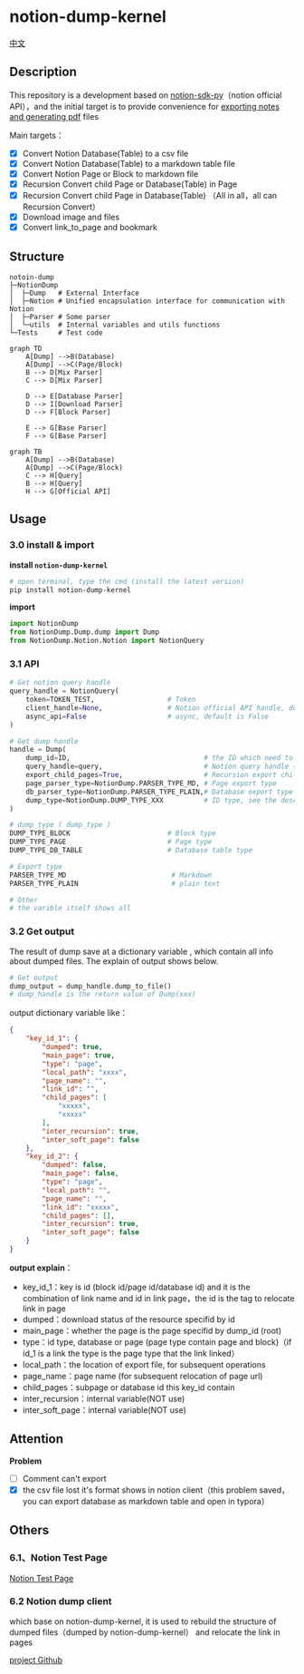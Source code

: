 # notion-dump-kernel

[中文](https://github.com/delta1037/notion-dump-kernel/blob/main/README_zh.md)

## Description

This repository is a development based on [notion-sdk-py](https://github.com/ramnes/notion-sdk-py)（notion official API），and the initial target is to provide convenience for [exporting notes and generating pdf](https://github.com/delta1037/KnowledgeShare) files

Main targets：

- [x] Convert Notion Database(Table) to a csv file
- [x] Convert Notion Database(Table) to a markdown table file
- [x] Convert Notion Page or Block to markdown file
- [x] Recursion Convert child Page or Database(Table)  in Page
- [x] Recursion Convert child Page in Database(Table) （All in all，all can Recursion Convert）
- [x] Download image and files
- [x] Convert link_to_page and bookmark

## Structure

```shell
notoin-dump
├─NotionDump
│  ├─Dump   # External Interface
│  ├─Notion # Unified encapsulation interface for communication with Notion
│  ├─Parser # Some parser
│  └─utils  # Internal variables and utils functions
└─Tests 	# Test code
```

```mermaid
graph TD
    A[Dump] -->B(Database)
    A[Dump] -->C(Page/Block)
    B --> D[Mix Parser]
    C --> D[Mix Parser]

    D --> E[Database Parser]
    D --> I[Download Parser]
    D --> F[Block Parser]
    
    E --> G[Base Parser]
    F --> G[Base Parser]
```



```mermaid
graph TB
    A[Dump] -->B(Database)
    A[Dump] -->C(Page/Block)
	C --> H[Query]
    B --> H[Query]
    H --> G[Official API]
```



## Usage

### 3.0 install & import

**install `notion-dump-kernel`**

```powershell
# open terminal, type the cmd (install the latest version)
pip install notion-dump-kernel
```

**import**

```python
import NotionDump
from NotionDump.Dump.dump import Dump
from NotionDump.Notion.Notion import NotionQuery
```



### 3.1 API

```python
# Get notion query handle
query_handle = NotionQuery(
    token=TOKEN_TEST,                  # Token
    client_handle=None,                # Notion official API handle, default is None(use token is OK)
    async_api=False                    # async, default is False
)

# Get dump handle 
handle = Dump(
    dump_id=ID,                        			# the ID which need to export (block, page or database)
    query_handle=query,                			# Notion query handle (NOT the offical API handle)
    export_child_pages=True, 		   			# Recursion export child page 
    page_parser_type=NotionDump.PARSER_TYPE_MD, # Page export type
    db_parser_type=NotionDump.PARSER_TYPE_PLAIN,# Database export type
    dump_type=NotionDump.DUMP_TYPE_XXX 			# ID type, see the descriptions below
)

# dump type ( dump_type )
DUMP_TYPE_BLOCK						   # Block type
DUMP_TYPE_PAGE						   # Page type
DUMP_TYPE_DB_TABLE                     # Database table type

# Export type
PARSER_TYPE_MD							# Markdown
PARSER_TYPE_PLAIN						# plain text

# Other
# the varible itself shows all
```



### 3.2 Get output

The result of dump save at a dictionary variable , which contain all info about dumped files. The explain of output shows below.

```python
# Get output
dump_output = dump_handle.dump_to_file()
# dump_handle is the return value of Dump(xxx)
```

output dictionary variable like：

```json
{
    "key_id_1": {
        "dumped": true,
        "main_page": true,
        "type": "page",
        "local_path": "xxxx",
        "page_name": "",
        "link_id": "",
        "child_pages": [
            "xxxxx",
            "xxxxx"
        ],
        "inter_recursion": true,
        "inter_soft_page": false
    },
    "key_id_2": {
        "dumped": false,
        "main_page": false,
        "type": "page",
        "local_path": "",
        "page_name": "",
        "link_id": "xxxxx",
        "child_pages": [],
        "inter_recursion": true,
        "inter_soft_page": false
    }
}
```

**output explain**：

-   key_id_1：key is id (block id/page id/database id) and it is the combination of link name and id in link page，the id is the tag to relocate link in page
-   dumped：download status of the resource specifid by id
-   main_page：whether the page is the page specifid by dump_id (root)
-   type：id type, database or page (page type contain page and block)（if id_1 is a link the type is the page type that the link linked）
-   local_path：the location of export file, for subsequent operations
-   page_name：page name (for subsequent relocation of page url)
-   child_pages：subpage or database id this key_id contain
-   inter_recursion：internal variable(NOT use)
-   inter_soft_page：internal variable(NOT use)

## Attention

**Problem**

- [ ] Comment can't export
- [x] the csv file lost it's format shows in notion client（this problem saved， you can export database as markdown table and  open in typora）

## Others

### 6.1、Notion Test Page

[Notion Test Page](https://delta1037.notion.site/Notion-dump-ed0a3b0f57b34712bc6bafcbdb413d50)

### 6.2 Notion dump client

which base on notion-dump-kernel, it is used to rebuild the structure of dumped files（dumped by notion-dump-kernel） and relocate the link in pages

[project Github](https://github.com/delta1037/notion-dump-local)

